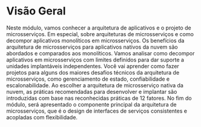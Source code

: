 # Visão Geral

Neste módulo, vamos conhecer a arquitetura de aplicativos e o projeto de microsserviços. Em especial, sobre arquiteturas de microsserviços e como decompor aplicativos monolíticos em microsserviços. Os benefícios da arquitetura de microsserviços para aplicativos nativos da nuvem são abordados e comparados aos monolíticos. Vamos analisar como decompor aplicativos em microsserviços com limites definidos para dar suporte a unidades implantáveis independentes. Você vai aprender como fazer projetos para alguns dos maiores desafios técnicos da arquitetura de microsserviços, como gerenciamento de estado, confiabilidade e escalonabilidade. Ao escolher a arquitetura de microsserviço nativa da nuvem, as práticas recomendadas para desenvolver e implantar são introduzidas com base nas reconhecidas práticas de 12 fatores. No fim do módulo, será apresentado o componente principal da arquitetura de microsserviços, que é o design de interfaces de serviços consistentes e acopladas com flexibilidade.

